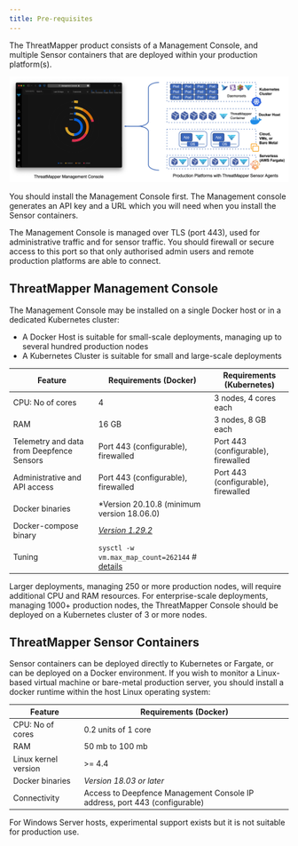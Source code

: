 ```yaml
---
title: Pre-requisites
---
```


The ThreatMapper product consists of a Management Console, and multiple Sensor containers that are deployed within your production platform(s).

![ThreatMapper Components](../img/threatmapper-components.jpg)

You should install the Management Console first. The Management console generates an API key and a URL which you will need when you install the Sensor containers.

The Management Console is managed over TLS (port 443), used for administrative traffic and for sensor traffic.  You should firewall or secure access to this port so that only authorised admin users and remote production platforms are able to connect.


## ThreatMapper Management Console

The Management Console may be installed on a single Docker host or in a dedicated Kubernetes cluster:

  * A Docker Host is suitable for small-scale deployments, managing up to several hundred production nodes
  * A Kubernetes Cluster is suitable for small and large-scale deployments 

| Feature                                   | Requirements (Docker)                                                     | Requirements (Kubernetes)           | 
|-------------------------------------------|---------------------------------------------------------------------------|-------------------------------------|
| CPU: No of cores                          | 4                                                                         | 3 nodes, 4 cores each               |
| RAM                                       | 16 GB                                                                     | 3 nodes, 8 GB each                  |
| Telemetry and data from Deepfence Sensors | Port 443 (configurable), firewalled                                       | Port 443 (configurable), firewalled |
| Administrative and API access             | Port 443 (configurable), firewalled                                       | Port 443 (configurable), firewalled |
| Docker binaries                           | *Version 20.10.8 (minimum version 18.06.0)                                |
| Docker-compose binary                     | *[Version 1.29.2](https://github.com/docker/compose/releases/tag/1.29.2)* |
| Tuning                                    | `sysctl -w vm.max_map_count=262144` # [details](https://www.elastic.co/guide/en/elasticsearch/reference/current/vm-max-map-count.html) |

Larger deployments, managing 250 or more production nodes, will require additional CPU and RAM resources.  For enterprise-scale deployments, managing 1000+ production nodes, the ThreatMapper Console should be deployed on a Kubernetes cluster of 3 or more nodes.


## ThreatMapper Sensor Containers

Sensor containers can be deployed directly to Kubernetes or Fargate, or can be deployed on a Docker environment.  If you wish to monitor a Linux-based virtual machine or bare-metal production server, you should install a docker runtime within the host Linux operating system:

| Feature              | Requirements (Docker)                                                      |
|----------------------|----------------------------------------------------------------------------|
| CPU: No of cores     | 0.2 units of 1 core                                                        |
| RAM                  | 50 mb to 100 mb                                                            |
| Linux kernel version | >= 4.4                                                                     |
| Docker binaries      | *Version 18.03 or later*                                                   |
| Connectivity         | Access to Deepfence Management Console IP address, port 443 (configurable) |

For Windows Server hosts, experimental support exists but it is not suitable for production use.
